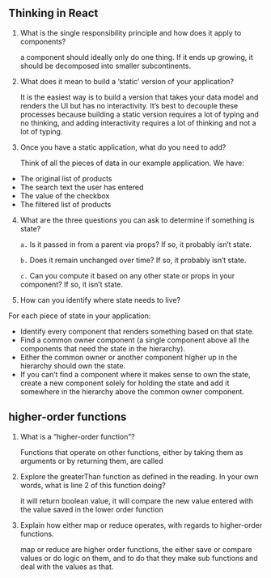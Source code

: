 ## Thinking in React


1. What is the single responsibility principle and how does it apply to components?

   a component should ideally only do one thing. If it ends up growing, it should be decomposed into smaller subcontinents.

2.  What does it mean to build a ‘static’ version of your application?

    It is the easiest way is to build a version that takes your data model and renders the UI but has no interactivity. It’s best to decouple these processes because building a static version requires a lot of typing and no thinking, and adding interactivity requires a lot of thinking and not a lot of typing.

3. Once you have a static application, what do you need to add?
    
    

    Think of all the pieces of data in our example application. We have:

* The original list of products
* The search text the user has entered
* The value of the checkbox
* The filtered list of products


    
4. What are the three questions you can ask to determine if something is state?



    `a.` Is it passed in from a parent via props? If so, it probably isn’t state.

    `b.` Does it remain unchanged over time? If so, it probably isn’t state.

    `c.` Can you compute it based on any other state or props in your component? If so, it isn’t state.


5. How can you identify where state needs to live?

For each piece of state in your application:

* Identify every component that renders something based on that state.
* Find a common owner component (a single component above all the components that need the state in the hierarchy).
* Either the common owner or another component higher up in the hierarchy should own the state.
* If you can’t find a component where it makes sense to own the state, create a new component solely for holding the state and add it somewhere in the hierarchy above the common owner component.


## higher-order functions



1.  What is a “higher-order function”?


    Functions that operate on other functions, either by taking them as arguments or by returning them, are called 

2. Explore the greaterThan function as defined in the reading. In your own words, what is line 2 of this function doing?

    it will return boolean value, it will compare the new value entered with the value saved in the lower order function

3. Explain how either map or reduce operates, with regards to higher-order functions.

    map or reduce are higher order functions, the either save or compare values or do logic on them, and to do that they make sub functions and deal with the values as that.
